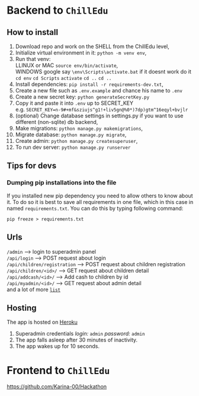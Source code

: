 # Backend to `ChillEdu`

## How to install 
1. Download repo and work on the SHELL from the ChillEdu level, 
2. Initialize virtual environment in it: `python -m venv env`,
3. Run that venv: \
    LLINUX or MAC `source env/bin/activate`, \
    WINDOWS google say `\env\Scripts\activate.bat` if it doesnt work do it `cd env` `cd Scripts` `activate` `cd ..` `cd ..`
4. Install dependencies: `pip install -r requirements-dev.txt`,
5. Create a new file such as `.env.example` and chance his name to `.env`
6. Create a new secret key: `python generateSecretKey.py`
7. Copy it and paste it into `.env` up to SECRET_KEY \
    e.g. `SECRET_KEY=n-9#+mf&sziujs^g1!+liv5gn@%0*)7dp)gtm^16eqyl+bvjlr`
8. (optional) Change database settings in settings.py if you want to use different (non-sqlite) db backend, 
9. Make migrations: `python manage.py makemigrations`,
10. Migrate database: `python manage.py migrate`,
11. Create admin: `python manage.py createsuperuser`,
12. To run dev server: `python manage.py runserver`

## Tips for devs

### Dumping pip installations into the file
If you installed new pip dependency you need to allow others to know about it. To do so it is best to save all requirements
in one file, which in this case in named `requirements.txt`. You can do this by typing following command: 

`pip freeze > requirements.txt`


## Urls
`/admin` --> login to superadmin panel \
`/api/login` --> POST request about login \
`/api/children/registration` --> POST request about children registration \
`/api/children/<id>/` --> GET request about children detail \
`/api/addcash/<id>/` --> Add cash to children by id \
`/api/myadmin/<id>/` --> GET request about admin detail \
and a lot of more [`list`](https://chilledu-backend.herokuapp.com/api/)

## Hosting
The app is hosted on [Heroku](https://chilledu-backend.herokuapp.com/) 
1. Superadmin credentials _login:_ `admin` _password:_ `admin`
2. The app falls asleep after 30 minutes of inactivity.
3. The app wakes up for 10 seconds.

# Frontend to `ChillEdu`

https://github.com/Karina-00/Hackathon
